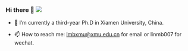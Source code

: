### Hi there 👋 ![]( https://visitor-badge.glitch.me/badge?page_id=lmbxmu)



- 🔭 I’m currently a third-year Ph.D in Xiamen University, China.

- 📫 How to reach me: lmbxmu@xmu.edu.cn for email or linmb007 for wechat.
